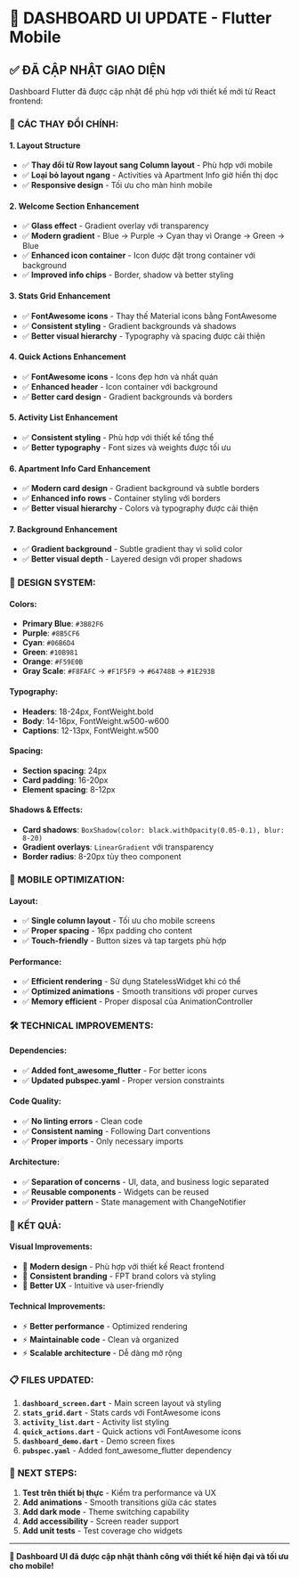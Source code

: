 # 🎨 DASHBOARD UI UPDATE - Flutter Mobile

## ✅ ĐÃ CẬP NHẬT GIAO DIỆN

Dashboard Flutter đã được cập nhật để phù hợp với thiết kế mới từ React frontend:

### 🎯 **CÁC THAY ĐỔI CHÍNH:**

#### 1. **Layout Structure**
- ✅ **Thay đổi từ Row layout sang Column layout** - Phù hợp với mobile
- ✅ **Loại bỏ layout ngang** - Activities và Apartment Info giờ hiển thị dọc
- ✅ **Responsive design** - Tối ưu cho màn hình mobile

#### 2. **Welcome Section Enhancement**
- ✅ **Glass effect** - Gradient overlay với transparency
- ✅ **Modern gradient** - Blue → Purple → Cyan thay vì Orange → Green → Blue
- ✅ **Enhanced icon container** - Icon được đặt trong container với background
- ✅ **Improved info chips** - Border, shadow và better styling

#### 3. **Stats Grid Enhancement**
- ✅ **FontAwesome icons** - Thay thế Material icons bằng FontAwesome
- ✅ **Consistent styling** - Gradient backgrounds và shadows
- ✅ **Better visual hierarchy** - Typography và spacing được cải thiện

#### 4. **Quick Actions Enhancement**
- ✅ **FontAwesome icons** - Icons đẹp hơn và nhất quán
- ✅ **Enhanced header** - Icon container với background
- ✅ **Better card design** - Gradient backgrounds và borders

#### 5. **Activity List Enhancement**
- ✅ **Consistent styling** - Phù hợp với thiết kế tổng thể
- ✅ **Better typography** - Font sizes và weights được tối ưu

#### 6. **Apartment Info Card Enhancement**
- ✅ **Modern card design** - Gradient background và subtle borders
- ✅ **Enhanced info rows** - Container styling với borders
- ✅ **Better visual hierarchy** - Colors và typography được cải thiện

#### 7. **Background Enhancement**
- ✅ **Gradient background** - Subtle gradient thay vì solid color
- ✅ **Better visual depth** - Layered design với proper shadows

### 🎨 **DESIGN SYSTEM:**

#### **Colors:**
- **Primary Blue**: `#3B82F6`
- **Purple**: `#8B5CF6`
- **Cyan**: `#06B6D4`
- **Green**: `#10B981`
- **Orange**: `#F59E0B`
- **Gray Scale**: `#F8FAFC` → `#F1F5F9` → `#64748B` → `#1E293B`

#### **Typography:**
- **Headers**: 18-24px, FontWeight.bold
- **Body**: 14-16px, FontWeight.w500-w600
- **Captions**: 12-13px, FontWeight.w500

#### **Spacing:**
- **Section spacing**: 24px
- **Card padding**: 16-20px
- **Element spacing**: 8-12px

#### **Shadows & Effects:**
- **Card shadows**: `BoxShadow(color: black.withOpacity(0.05-0.1), blur: 8-20)`
- **Gradient overlays**: `LinearGradient` với transparency
- **Border radius**: 8-20px tùy theo component

### 📱 **MOBILE OPTIMIZATION:**

#### **Layout:**
- ✅ **Single column layout** - Tối ưu cho mobile screens
- ✅ **Proper spacing** - 16px padding cho content
- ✅ **Touch-friendly** - Button sizes và tap targets phù hợp

#### **Performance:**
- ✅ **Efficient rendering** - Sử dụng StatelessWidget khi có thể
- ✅ **Optimized animations** - Smooth transitions với proper curves
- ✅ **Memory efficient** - Proper disposal của AnimationController

### 🛠️ **TECHNICAL IMPROVEMENTS:**

#### **Dependencies:**
- ✅ **Added font_awesome_flutter** - For better icons
- ✅ **Updated pubspec.yaml** - Proper version constraints

#### **Code Quality:**
- ✅ **No linting errors** - Clean code
- ✅ **Consistent naming** - Following Dart conventions
- ✅ **Proper imports** - Only necessary imports

#### **Architecture:**
- ✅ **Separation of concerns** - UI, data, and business logic separated
- ✅ **Reusable components** - Widgets can be reused
- ✅ **Provider pattern** - State management with ChangeNotifier

### 🚀 **KẾT QUẢ:**

#### **Visual Improvements:**
- 🎨 **Modern design** - Phù hợp với thiết kế React frontend
- 🎨 **Consistent branding** - FPT brand colors và styling
- 🎨 **Better UX** - Intuitive và user-friendly

#### **Technical Improvements:**
- ⚡ **Better performance** - Optimized rendering
- ⚡ **Maintainable code** - Clean và organized
- ⚡ **Scalable architecture** - Dễ dàng mở rộng

### 📋 **FILES UPDATED:**

1. **`dashboard_screen.dart`** - Main screen layout và styling
2. **`stats_grid.dart`** - Stats cards với FontAwesome icons
3. **`activity_list.dart`** - Activity list styling
4. **`quick_actions.dart`** - Quick actions với FontAwesome icons
5. **`dashboard_demo.dart`** - Demo screen fixes
6. **`pubspec.yaml`** - Added font_awesome_flutter dependency

### 🎯 **NEXT STEPS:**

1. **Test trên thiết bị thực** - Kiểm tra performance và UX
2. **Add animations** - Smooth transitions giữa các states
3. **Add dark mode** - Theme switching capability
4. **Add accessibility** - Screen reader support
5. **Add unit tests** - Test coverage cho widgets

---

**🎉 Dashboard UI đã được cập nhật thành công với thiết kế hiện đại và tối ưu cho mobile!**
